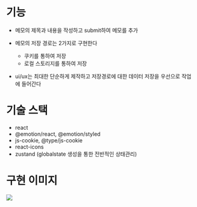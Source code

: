 # 기능

- 메모의 제목과 내용을 작성하고 submit하여 메모를 추가


- 메모의 저장 경로는 2가지로 구현한다
	- 쿠키를 통하여 저장
    - 로컬 스토리지를 통하여 저장
    
- ui/ux는 최대한 단순하게 제작하고 저장경로에 대한 데이터 저장을 우선으로 작업에 들어간다


# 기술 스택
- react
- @emotion/react, @emotion/styled
- js-cookie, @type/js-cookie 
- react-icons
- zustand (globalstate 생성을 통한 전반적인 상태관리)


# 구현 이미지

![](https://velog.velcdn.com/images/jhs000123/post/fcf2aabb-9317-4eae-933e-73dc7739055a/image.gif)
